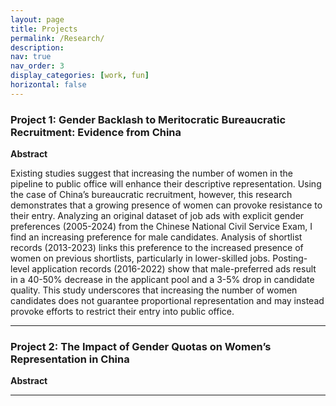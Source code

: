 ```yaml
---
layout: page
title: Projects
permalink: /Research/
description: 
nav: true
nav_order: 3
display_categories: [work, fun]
horizontal: false
---
```


### Project 1: Gender Backlash to Meritocratic Bureaucratic Recruitment: Evidence from China

**Abstract**

Existing studies suggest that increasing the number of women in the pipeline to public office will enhance their descriptive representation. Using the case of China’s bureaucratic recruitment, however, this research demonstrates that a growing presence of women can provoke resistance to their entry. Analyzing an original dataset of job ads with explicit gender preferences (2005-2024) from the Chinese National Civil Service Exam, I find an increasing preference for male candidates. Analysis of shortlist records (2013-2023) links this preference to the increased presence of women on previous shortlists, particularly in lower-skilled jobs. Posting-level application records (2016-2022) show that male-preferred ads result in a 40-50% decrease in the applicant pool and a 3-5% drop in candidate quality. This study underscores that increasing the number of women candidates does not guarantee proportional representation and may instead provoke efforts to restrict their entry into public office.

---

### Project 2: The Impact of Gender Quotas on Women’s Representation in China

**Abstract**

---
